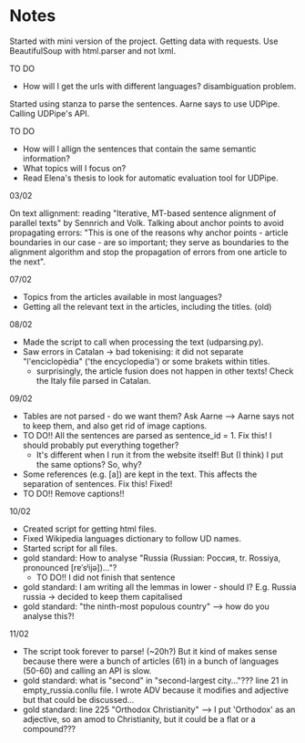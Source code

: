 # Notes

Started with mini version of the project. Getting data with requests. 
Use BeautifulSoup with html.parser and not lxml.

TO DO 

- How will I get the urls with different languages? disambiguation problem.

Started using stanza to parse the sentences. Aarne says to use UDPipe.
Calling UDPipe's API.

TO DO 

- How will I allign the sentences that contain the same semantic information?
- What topics will I focus on?
- Read Elena's thesis to look for automatic evaluation tool for UDPipe.

03/02

On text allignment: reading "Iterative, MT-based sentence alignment of parallel texts" by Sennrich and Volk. Talking about anchor points to avoid propagating errors: "This is one of the reasons why anchor points - article boundaries in our case - are so important; they serve as boundaries to the alignment algorithm and stop the propagation of errors from one article to the next".

07/02

- Topics from the articles available in most languages?
- Getting all the relevant text in the articles, including the titles. (old)

08/02

- Made the script to call when processing the text (udparsing.py).
- Saw errors in Catalan -> bad tokenising: it did not separate "l'enciclopèdia" ('the encyclopedia') or some brakets within titles.
    - surprisingly, the article fusion does not happen in other texts! Check the Italy file parsed in Catalan.

09/02

- Tables are not parsed - do we want them? Ask Aarne --> Aarne says not to keep them, and also get rid of image captions.
- TO DO!! All the sentences are parsed as sentence_id = 1. Fix this! I should probably put everything together?
  - It's different when I run it from the website itself! But (I think) I put the same options? So, why?
- Some references (e.g. \[a]) are kept in the text. This affects the separation of sentences. Fix this! Fixed!
- TO DO!! Remove captions!!

10/02

- Created script for getting html files.
- Fixed Wikipedia languages dictionary to follow UD names.
- Started script for all files.
- gold standard: How to analyse "Russia (Russian: Россия, tr. Rossiya, pronounced \[rɐˈsʲijə])..."?
  - TO DO!! I did not finish that sentence
- gold standard: I am writing all the lemmas in lower - should I? E.g. Russia russia -> decided to keep them capitalised
- gold standard: "the ninth-most populous country" --> how do you analyse this?!

11/02

- The script took forever to parse! (~20h?) But it kind of makes sense because there were a bunch of articles (61) in a bunch of languages (50-60) and calling an API is slow.
- gold standard: what is "second" in "second-largest city..."??? line 21 in empty_russia.conllu file. I wrote ADV because it modifies and adjective but that could be discussed...
- gold standard: line 225 "Orthodox Christianity" --> I put 'Orthodox' as an adjective, so an amod to Christianity, but it could be a flat or a compound???